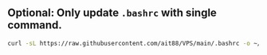 
## Optional: Only update `.bashrc` with single command.
   
   ```bash
   curl -sL https://raw.githubusercontent.com/ait88/VPS/main/.bashrc -o ~/.bashrc && exec bash
   ```
